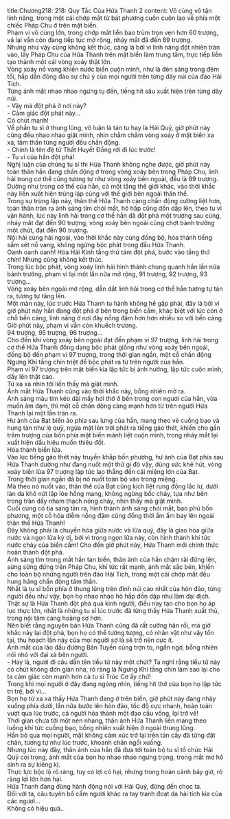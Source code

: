 title:Chương218: 218: Quy Tắc Của Hứa Thanh 2
content:
Vô cùng vô tận linh năng, trong một cái chớp mắt từ bát phương cuồn cuộn lao về phía một chiếc Pháp Chu ở trên mặt biển.<br>Phạm vi vô cùng lớn, trong chớp mắt liền bao trùm trọn vẹn hơn 60 trượng, vả lại vẫn còn đang tiếp tục mở rộng, nháy mắt đã đến 89 trượng.<br>Nhưng như vậy cũng không kết thúc, càng là bởi vì linh năng đột nhiên tràn vào, lấy Pháp Chu của Hứa Thanh trên mặt biển làm trung tâm, trực tiếp liền tạo thành một cái vòng xoáy thật lớn.<br>Vòng xoáy nổ vang khiến nước biển cuộn mình, như là đèn sáng trong đêm tối, hấp dẫn đông đảo sự chú ý của mọi người trên từng dãy núi của đảo Hải Tích.<br>Từng ánh mắt nhao nhao ngưng tụ đến, tiếng hít sâu xuất hiện trên từng dãy núi.<br>- Vậy mà đột phá ở nơi này?<br>- Cảm giác đột phát này...<br>Có chút mạnh!<br>Về phần tu sĩ ở thung lũng, vô luận là tán tu hay là Hải Quỷ, giờ phút này cũng đều nhao nhao giật mình, nhìn chằm chằm vòng xoáy ở mặt biển xa xa, tâm thần từng người đều chấn động.<br>- Chính là tên đệ tử Thất Huyết Đồng rời đi lúc trước!<br>- Tu vi của hắn đột phá!<br>Nghị luận của chúng tu sĩ thì Hứa Thanh không nghe được, giờ phút này toàn thân hắn đang chấn động ở trong vòng xoáy bên trong Pháp Chu, linh hải trong cơ thể cũng tương tự như vòng xoáy bên ngoài, đều là 89 trượng.<br>Dường như trong cơ thể của hắn, có một tầng thế giới khác, vào thời khắc này liền xuất hiện trùng lập cùng với thế giới bên ngoài thân thể.<br>Trong sự trùng lặp này, thân thể Hứa Thanh càng chấn động cường liệt hơn, toàn thân tràn ra ánh sáng tím chói mắt, hô hấp cũng dồn dập lên, theo tu vi vận hành, lúc này linh hải trong cơ thể hắn đã đột phá một trượng sau cùng, nháy mắt đạt đến 90 trượng, vòng xoáy bên ngoài cũng chợt bành trướng một chút, đạt đến 90 trượng.<br>Nội hải cùng hải ngoại, vào thời khắc này cùng đồng bộ, hóa thành tiếng sấm sét nổ vang, không ngừng bộc phát trong đầu Hứa Thanh.<br>Oanh oanh oanh! Hóa Hải Kinh tầng thứ tám đột phá, bước vào tầng thứ chín! Nhưng cũng không kết thúc.<br>Trong lúc bộc phát, vòng xoáy linh hải hình thành chung quanh hắn lần nữa bành trướng, phạm vi lại một lần nữa mở rộng, 91 trượng, 92 trượng, 93 trượng...<br>Vòng xoáy bên ngoài mở rộng, dẫn dắt linh hải trong cơ thể hắn tương tự tản ra, tương tự tăng lên.<br>Một màn này, lúc trước Hứa Thanh tu hành không hề gặp phải, đây là bởi vì giờ phút này hắn đang đột phá ở bên trong biển cấm, khác biệt với lúc còn ở chỗ bến cảng, linh năng ở nơi đây nồng đậm hơn hơn nhiều so với bến cảng.<br>Giờ phút này, phạm vi vẫn còn khuếch trương.<br>94 trượng, 95 trượng, 96 trượng...<br>Cho đến khi vòng xoáy bên ngoài đạt đến phạm vi 97 trượng, linh hải trong cơ thể Hứa Thanh đồng dạng bộc phát giống như vòng xoáy bên ngoài, đồng bộ đến phạm vi 97 trượng, trong thời gian ngắn, một cỗ chấn động Ngưng Khí tầng chín triệt để bộc phát ra từ trên người của hắn.<br>Phạm vi 97 trượng trên mặt biển kia lập tức bị ảnh hưởng, lập tức cuộn mình, dấy lên thật cao.<br>Từ xa xa nhìn tới liền thấy mà giật mình.<br>Ánh mắt Hứa Thanh cũng vào thời khắc này, bỗng nhiên mở ra.<br>Ánh sáng màu tím kéo dài mấy hơi thở ở bên trong con ngươi của hắn, vừa muốn ảm đạm, thì một cỗ chấn động càng mạnh hơn từ trên người Hứa Thanh lại một lần tràn ra.<br>Hư ảnh của Bạt biến ảo phía sau lưng của hắn, mang theo vẻ cuồng bạo và hung tàn như lệ quỷ, ngửa mặt lên trời phát ra tiếng gào thét, khiến cho gần trăm trượng của bốn phía mặt biển mãnh liệt cuộn mình, trong nháy mắt lại xuất hiện dấu hiệu muốn thiêu đốt.<br>Hóa thành biển lửa.<br>Vào lúc tiếng gào thét này truyền khắp bốn phương, hư ảnh của Bạt phía sau Hứa Thanh dường như đang nuốt một thứ gì đó vậy, dùng sức khẽ hút, vòng xoáy biển lửa 97 trượng lập tức lao thẳng đến cái miệng lớn của Bạt.<br>Trong thời gian ngắn đã bị nó nuốt toàn bộ vào trong miệng.<br>Mà theo nó nuốt vào, thân thể của Bạt cũng kịch liệt rung động lắc lư, dưới làn da khô nứt lập lòe hồng mang, không ngừng bốc cháy, tựa như bên trong tràn đầy nham thạch nóng chảy, nhìn thấy mà giật mình.<br>Cuối cùng có tia sáng tản ra, hình thành ánh sáng chói mắt, bao phủ bốn phương, một cỗ hỏa diễm nồng đậm cũng đồng thời ầm ầm bay lên ngoài thân thể Hứa Thanh!<br>Đây không phải là chuyển hóa giữa nước và lửa quỷ, đây là giao hòa giữa nước và ngọn lửa kỳ dị, bởi vì trong ngọn lửa này, còn hình thành khí tức nước chảy của biển cấm! Cho đến giờ phút này, Hứa Thanh mới chính thức hoàn thành đột phá.<br>Ánh sáng tím trong mắt hắn tan biến, thân ảnh của hắn chậm rãi đứng lên, sừng sững đứng trên Pháp Chu, khí tức rất mạnh, ánh mắt sắc bén, khiến cho toàn bộ những người trên đảo Hải Tích, trong một cái chớp mắt đều hung hăng chấn động tâm thần.<br>Nhất là tu sĩ bốn phía ở thung lũng trên đỉnh núi cao nhất của hòn đảo, từng người đều như vậy, bọn họ nhao nhao hô hấp dồn dập như lâm đại địch.<br>Thật sự là Hứa Thanh đột phá quá kinh người, điều này tạo cho bọn họ áp lực thực lớn, nhất là những tu sĩ lúc trước đã từng thấy Hứa Thanh xuất thủ, trong nội tâm càng hoảng sợ hơn.<br>Nên biết rằng nguyên bản Hứa Thanh cũng đã rất cường hãn rồi, mà giờ khắc này lại đột phá, bọn họ có thể tưởng tượng, có nhân vật như vậy tồn tại, thu hoạch lần này của mọi người sợ là sẽ trở nên cực ít.<br>Ánh mắt của lão đầu đường Bản Tuyền cũng trợn to, ngẩn ngơ, bỗng nhiên nói nhỏ với đại xà bên người.<br>- Hay là, ngươi đi câu dẫn tên tiểu tử này một chút? Ta nghĩ rằng tiểu tử này có chút không đơn giản nha, rõ ràng là Ngưng Khí tầng chín làm sao lại cho ta cảm giác còn mạnh hơn cả tu sĩ Trúc Cơ ấy chứ!<br>Trong khi mọi người ở đây đang ngóng nhìn, tiếng hít thở của bọn họ lập tức trì trệ, bởi vì...<br>Bọn họ từ xa xa thấy Hứa Thanh đang ở trên biển, giờ phút này đang nhảy xuống phía dưới, lần nữa bước lên hòn đảo, tốc độ cực nhanh, hoàn toàn vượt qua lúc trước, cả người hóa thành một đạo cầu vồng, lại trở về!<br>Thời gian chưa tới một nén nhang, thân ảnh Hứa Thanh liền mang theo luồng khí tức cuồng bạo, bỗng nhiên xuất hiện ở ngoài thung lũng.<br>Hắn bỏ qua mọi người, mặt không cảm xúc trở lại trên tán cây đã từng đặt chân, tương tự như lúc trước, khoanh chân ngồi xuống.<br>Nhưng lúc này đây, thân ảnh của hắn đã đưa tới toàn bộ tu sĩ tổ chức Hải Quỷ coi trọng, ánh mắt của bọn họ nhao nhao ngưng trọng, trong mắt mơ hồ sinh ra sự kiêng kị.<br>Thực lực bộc lộ rõ ràng, tuy có lợi có hại, nhưng trong hoàn cảnh bây giờ, rõ ràng lợi lớn hơn hại.<br>Hứa Thanh đang dùng hành động nói với Hải Quỷ, đừng đến chọc ta.<br>Đối với ta, câu tuyên bố cấm người khác ra tay tranh đoạt da hải tích kia của các ngươi...<br>Không có hiệu quả..<br>
